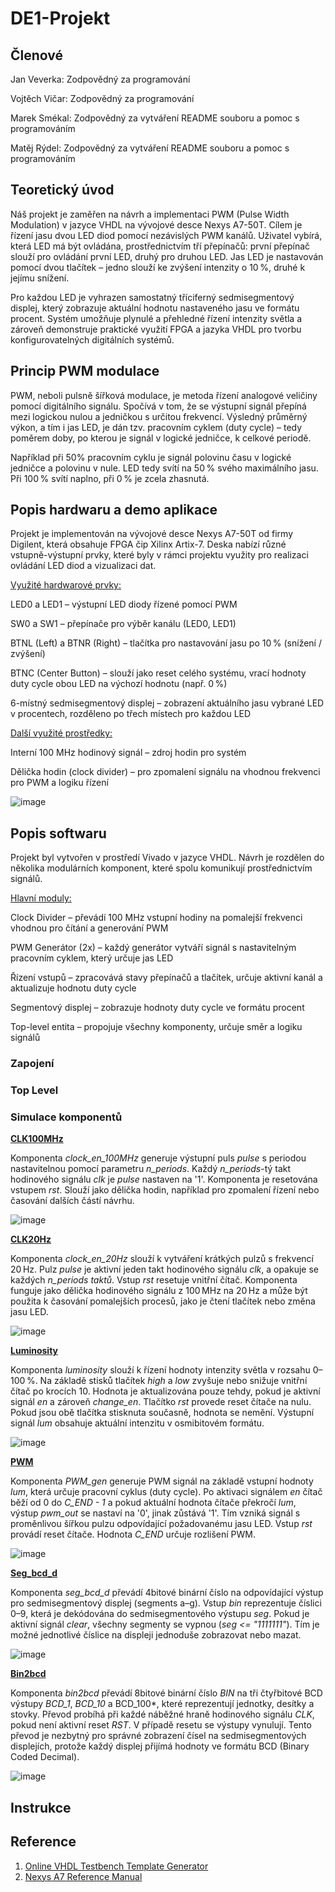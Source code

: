 # **DE1-Projekt**
## **Členové**
Jan Veverka: Zodpovědný za programování 
  
Vojtěch Vičar: Zodpovědný za programování 
  
Marek Smékal: Zodpovědný za vytváření README souboru a pomoc s programováním 
  
Matěj Rýdel: Zodpovědný za vytváření README souboru a pomoc s programováním

## Teoretický úvod
Náš projekt je zaměřen na návrh a implementaci PWM (Pulse Width Modulation) v jazyce VHDL na vývojové desce Nexys A7-50T. Cílem je řízení jasu dvou LED diod pomocí nezávislých PWM kanálů. Uživatel vybírá, která LED má být ovládána, prostřednictvím tří přepínačů: první přepínač slouží pro ovládání první LED, druhý pro druhou LED. Jas LED je nastavován pomocí dvou tlačítek – jedno slouží ke zvýšení intenzity o 10 %, druhé k jejímu snížení.

Pro každou LED je vyhrazen samostatný tříciferný sedmisegmentový displej, který zobrazuje aktuální hodnotu nastaveného jasu ve formátu procent. Systém umožňuje plynulé a přehledné řízení intenzity světla a zároveň demonstruje praktické využití FPGA a jazyka VHDL pro tvorbu konfigurovatelných digitálních systémů. 

## Princip PWM modulace
PWM, neboli pulsně šířková modulace, je metoda řízení analogové veličiny pomocí digitálního signálu. Spočívá v tom, že se výstupní signál přepíná mezi logickou nulou a jedničkou s určitou frekvencí. Výsledný průměrný výkon, a tím i jas LED, je dán tzv. pracovním cyklem (duty cycle) – tedy poměrem doby, po kterou je signál v logické jedničce, k celkové periodě.

Například při 50% pracovním cyklu je signál polovinu času v logické jedničce a polovinu v nule. LED tedy svítí na 50 % svého maximálního jasu. Při 100 % svítí naplno, při 0 % je zcela zhasnutá.

## Popis hardwaru a demo aplikace
Projekt je implementován na vývojové desce Nexys A7-50T od firmy Digilent, která obsahuje FPGA čip Xilinx Artix-7. Deska nabízí různé vstupně-výstupní prvky, které byly v rámci projektu využity pro realizaci ovládání LED diod a vizualizaci dat.

<ins>Využité hardwarové prvky:<ins>

LED0 a LED1 – výstupní LED diody řízené pomocí PWM

SW0 a SW1 – přepínače pro výběr kanálu (LED0, LED1)

BTNL (Left) a BTNR (Right) – tlačítka pro nastavování jasu po 10 % (snížení / zvýšení)

BTNC (Center Button) – slouží jako reset celého systému, vrací hodnoty duty cycle obou LED na výchozí hodnotu (např. 0 %)

6-místný sedmisegmentový displej – zobrazení aktuálního jasu vybrané LED v procentech, rozděleno po třech místech pro každou LED

<ins>Další využité prostředky:<ins>

Interní 100 MHz hodinový signál – zdroj hodin pro systém

Dělička hodin (clock divider) – pro zpomalení signálu na vhodnou frekvenci pro PWM a logiku řízení

![image](https://github.com/user-attachments/assets/1fa2566f-5888-4dca-b762-d699d41f3add)

## Popis softwaru
Projekt byl vytvořen v prostředí Vivado v jazyce VHDL. Návrh je rozdělen do několika modulárních komponent, které spolu komunikují prostřednictvím signálů.

<ins>Hlavní moduly:<ins>

Clock Divider – převádí 100 MHz vstupní hodiny na pomalejší frekvenci vhodnou pro čítání a generování PWM

PWM Generátor (2x) – každý generátor vytváří signál s nastavitelným pracovním cyklem, který určuje jas LED

Řízení vstupů – zpracovává stavy přepínačů a tlačítek, určuje aktivní kanál a aktualizuje hodnotu duty cycle

Segmentový displej – zobrazuje hodnoty duty cycle ve formátu procent

Top-level entita – propojuje všechny komponenty, určuje směr a logiku signálů

### Zapojení

### Top Level

### Simulace komponentů
<ins>**CLK100MHz**<ins>  

Komponenta *clock_en_100MHz* generuje výstupní puls *pulse* s periodou nastavitelnou pomocí parametru *n_periods*. Každý *n_periods*-tý takt hodinového signálu *clk* je *pulse* nastaven na '1'. Komponenta je resetována vstupem *rst*. Slouží jako dělička hodin, například pro zpomalení řízení nebo časování dalších částí návrhu.

![image](https://github.com/user-attachments/assets/5855c609-5462-46cf-8999-8a8ba929a9c9)

<ins>**CLK20Hz**<ins>

Komponenta *clock_en_20Hz* slouží k vytváření krátkých pulzů s frekvencí 20 Hz. Pulz *pulse* je aktivní jeden takt hodinového signálu *clk*, a opakuje se každých *n_periods taktů*. Vstup *rst* resetuje vnitřní čítač. Komponenta funguje jako dělička hodinového signálu z 100 MHz na 20 Hz a může být použita k časování pomalejších procesů, jako je čtení tlačítek nebo změna jasu LED.

![image](https://github.com/user-attachments/assets/ba2d61d3-ba38-4a36-9c4a-53828a341a0a)

<ins>**Luminosity**<ins>  

Komponenta *luminosity* slouží k řízení hodnoty intenzity světla v rozsahu 0–100 %. Na základě stisků tlačítek *high* a *low* zvyšuje nebo snižuje vnitřní čítač po krocích 10. Hodnota je aktualizována pouze tehdy, pokud je aktivní signál *en* a zároveň *change_en*. Tlačítko *rst* provede reset čítače na nulu. Pokud jsou obě tlačítka stisknuta současně, hodnota se nemění. Výstupní signál *lum* obsahuje aktuální intenzitu v osmibitovém formátu.

![image](https://github.com/user-attachments/assets/3b60fa7b-57da-42c8-afad-159e59e96bfb)

<ins>**PWM**<ins> 

Komponenta *PWM_gen* generuje PWM signál na základě vstupní hodnoty *lum*, která určuje pracovní cyklus (duty cycle). Po aktivaci signálem *en* čítač běží od 0 do *C_END - 1* a pokud aktuální hodnota čítače překročí *lum*, výstup *pwm_out* se nastaví na '0', jinak zůstává '1'. Tím vzniká signál s proměnlivou šířkou pulzu odpovídající požadovanému jasu LED. Vstup *rst* provádí reset čítače. Hodnota *C_END* určuje rozlišení PWM.

![image](https://github.com/user-attachments/assets/e55e5a58-f3e8-4b60-b080-04a394fde615)

<ins>**Seg_bcd_d**<ins>  

Komponenta *seg_bcd_d* převádí 4bitové binární číslo na odpovídající výstup pro sedmisegmentový displej (segments a–g). Vstup *bin* reprezentuje číslici 0–9, která je dekódována do sedmisegmentového výstupu *seg*. Pokud je aktivní signál *clear*, všechny segmenty se vypnou (*seg <= "1111111"*). Tím je možné jednotlivé číslice na displeji jednoduše zobrazovat nebo mazat.

![image](https://github.com/user-attachments/assets/893d600c-1da9-404e-8757-2ede3ee9e6b6)

<ins>**Bin2bcd**<ins>

Komponenta *bin2bcd* převádí 8bitové binární číslo *BIN* na tři čtyřbitové BCD výstupy *BCD_1*, *BCD_10* a BCD_100*, které reprezentují jednotky, desítky a stovky. Převod probíhá při každé náběžné hraně hodinového signálu *CLK*, pokud není aktivní reset *RST*. V případě resetu se výstupy vynulují. Tento převod je nezbytný pro správné zobrazení čísel na sedmisegmentových displejích, protože každý displej přijímá hodnoty ve formátu BCD (Binary Coded Decimal).

![image](https://github.com/user-attachments/assets/94b8e407-5999-44fb-be5d-33b7c0ba2fa6)

## Instrukce

## Reference
1. [Online VHDL Testbench Template Generator](https://vhdl.lapinoo.net/)
2. [Nexys A7 Reference Manual](https://digilent.com/reference/programmable-logic/nexys-a7/reference-manual)
